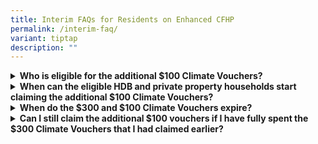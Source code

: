 ```yaml
---
title: Interim FAQs for Residents on Enhanced CFHP
permalink: /interim-faq/
variant: tiptap
description: ""
---
```

<div data-type="detailGroup" class="isomer-accordion isomer-accordion-white">
<details class="isomer-details">
<summary><strong>Who is eligible for the additional $100 Climate Vouchers?</strong>
</summary>
<div data-type="detailsContent" class="isomer-details-content">
<p>To be eligible for the $100 additional Climate Vouchers, you must be a
Singapore Citizen or Permanent Resident registered and residing at an HDB
flat, or a Singapore Citizen registered and residing at a private residential
property.</p>
</div>
</details>
<details class="isomer-details">
<summary><strong>When can the eligible HDB and private property households start claiming the additional $100 Climate Vouchers?</strong>
</summary>
<div data-type="detailsContent" class="isomer-details-content">
<p>Eligible households may claim their Climate Vouchers at <a href="http://www.go.gov.sg/cv-claim" rel="noopener noreferrer nofollow" target="_blank">www.go.gov.sg/cv-claim</a> in
April 2025. The vouchers are valid until Dec 2027 and households are encouraged
to use the vouchers and switch to more resource efficient products when
their appliances are due for replacement, e.g. when they cannot be cost-effectively
repaired.</p>
</div>
</details>
<details class="isomer-details">
<summary><strong>When do the $300 and $100 Climate Vouchers expire?</strong>
</summary>
<div data-type="detailsContent" class="isomer-details-content">
<p>The Climate Vouchers will expire on 31 Dec 2027.</p>
</div>
</details>
<details class="isomer-details">
<summary><strong>Can I still claim the additional $100 vouchers if I have fully spent the $300 Climate Vouchers that I had claimed earlier?</strong>
</summary>
<div data-type="detailsContent" class="isomer-details-content">
<p>Yes, all eligible households can claim the additional $100 Climate Vouchers,
regardless of whether they have spent the original set of $300 vouchers.</p>
</div>
</details>
</div>
<p></p>